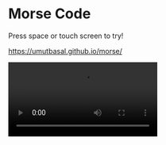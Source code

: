 # Morse Code

Press space or touch screen to try!

https://umutbasal.github.io/morse/

<video controls src="intro.mp4" title="Title"></video>
